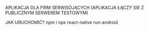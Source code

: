 APLIKACJA DLA FIRM SERWISÓJĄCYCH
(APLIKACJA ŁĄCZY SIE Z PUBLICZNYM SERWEREM TESTOWYM)

JAK URUCHOMIĆ?
npm i
npx react-native run-android
